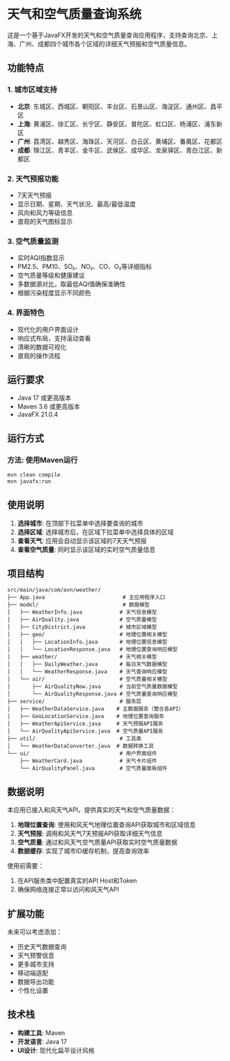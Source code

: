 # 天气和空气质量查询系统

这是一个基于JavaFX开发的天气和空气质量查询应用程序，支持查询北京、上海、广州、成都四个城市各个区域的详细天气预报和空气质量信息。

## 功能特点

### 1. 城市区域支持
- **北京**: 东城区、西城区、朝阳区、丰台区、石景山区、海淀区、通州区、昌平区
- **上海**: 黄浦区、徐汇区、长宁区、静安区、普陀区、虹口区、杨浦区、浦东新区
- **广州**: 荔湾区、越秀区、海珠区、天河区、白云区、黄埔区、番禺区、花都区
- **成都**: 锦江区、青羊区、金牛区、武侯区、成华区、龙泉驿区、青白江区、新都区

### 2. 天气预报功能
- 7天天气预报
- 显示日期、星期、天气状况、最高/最低温度
- 风向和风力等级信息
- 直观的天气图标显示

### 3. 空气质量监测
- 实时AQI指数显示
- PM2.5、PM10、SO₂、NO₂、CO、O₃等详细指标
- 空气质量等级和健康建议
- 多数据源对比，取最低AQI值确保准确性
- 根据污染程度显示不同颜色

### 4. 界面特色
- 现代化的用户界面设计
- 响应式布局，支持滚动查看
- 清晰的数据可视化
- 直观的操作流程

## 运行要求

- Java 17 或更高版本
- Maven 3.6 或更高版本
- JavaFX 21.0.4

## 运行方式

### 方法: 使用Maven运行
```bash
mvn clean compile
mvn javafx:run
```
## 使用说明

1. **选择城市**: 在顶部下拉菜单中选择要查询的城市
2. **选择区域**: 选择城市后，在区域下拉菜单中选择具体的区域
3. **查看天气**: 应用会自动显示该区域的7天天气预报
4. **查看空气质量**: 同时显示该区域的实时空气质量信息

## 项目结构

```
src/main/java/com/avn/weather/
├── App.java                         # 主应用程序入口
├── model/                           # 数据模型
│   ├── WeatherInfo.java            # 天气信息模型
│   ├── AirQuality.java             # 空气质量模型
│   ├── CityDistrict.java           # 城市区域模型
│   ├── geo/                        # 地理位置相关模型
│   │   ├── LocationInfo.java       # 地理位置信息模型
│   │   └── LocationResponse.java   # 地理位置查询响应模型
│   ├── weather/                    # 天气相关模型
│   │   ├── DailyWeather.java       # 每日天气数据模型
│   │   └── WeatherResponse.java    # 天气查询响应模型
│   └── air/                        # 空气质量相关模型
│       ├── AirQualityNow.java      # 当前空气质量数据模型
│       └── AirQualityResponse.java # 空气质量查询响应模型
├── service/                        # 服务层
│   ├── WeatherDataService.java    # 主数据服务（整合各API）
│   ├── GeoLocationService.java    # 地理位置查询服务
│   ├── WeatherApiService.java     # 天气预报API服务
│   └── AirQualityApiService.java  # 空气质量API服务
├── util/                           # 工具类
│   └── WeatherDataConverter.java  # 数据转换工具
└── ui/                             # 用户界面组件
    ├── WeatherCard.java            # 天气卡片组件
    └── AirQualityPanel.java        # 空气质量面板组件
```

## 数据说明

本应用已接入和风天气API，提供真实的天气和空气质量数据：
1. **地理位置查询**: 使用和风天气地理位置查询API获取城市和区域信息
2. **天气预报**: 调用和风天气7天预报API获取详细天气信息
3. **空气质量**: 通过和风天气空气质量API获取实时空气质量数据
4. **数据缓存**: 实现了城市ID缓存机制，提高查询效率

使用前需要：
1. 在API服务类中配置真实的API Host和Token
2. 确保网络连接正常以访问和风天气API

## 扩展功能

未来可以考虑添加：
- 历史天气数据查询
- 天气预警信息
- 更多城市支持
- 移动端适配
- 数据导出功能
- 个性化设置

## 技术栈

- **构建工具**: Maven
- **开发语言**: Java 17
- **UI设计**: 现代化扁平设计风格